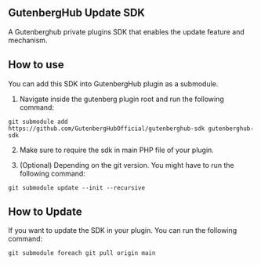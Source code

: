 ## GutenbergHub Update SDK

A Gutenberghub private plugins SDK that enables the update feature and mechanism.

## How to use

You can add this SDK into GutenbergHub plugin as a submodule.

1. Navigate inside the gutenberg plugin root and run the following command:

```
git submodule add https://github.com/GutenbergHubOfficial/gutenberghub-sdk gutenberghub-sdk
```

2. Make sure to require the sdk in main PHP file of your plugin. 

3. (Optional) Depending on the git version. You might have to run the following command:

```
git submodule update --init --recursive
```

## How to Update

If you want to update the SDK in your plugin. You can run the following command:

```
git submodule foreach git pull origin main
```

